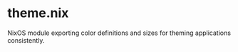 # theme.nix

NixOS module exporting color definitions and sizes for theming applications consistently.

